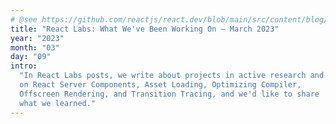```yaml
---
# @see https://github.com/reactjs/react.dev/blob/main/src/content/blog/2023/03/22/react-labs-what-we-have-been-working-on-march-2023.md
title: "React Labs: What We've Been Working On – March 2023"
year: "2023"
month: "03"
day: "09"
intro:
  "In React Labs posts, we write about projects in active research and development. Since our last update, we've made significant progress
  on React Server Components, Asset Loading, Optimizing Compiler,
  Offscreen Rendering, and Transition Tracing, and we'd like to share
  what we learned."
---
```

